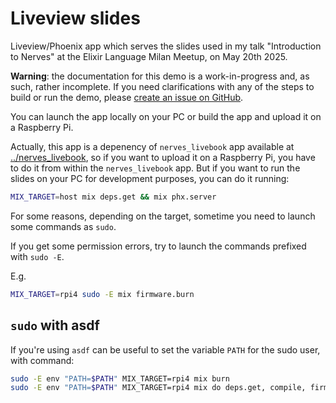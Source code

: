 # Liveview slides 

Liveview/Phoenix app which serves the slides used in my talk "Introduction to Nerves"
at the Elixir Language Milan Meetup, on May 20th 2025.

**Warning**: the documentation for this demo is a work-in-progress and, as such, rather incomplete.
If you need clarifications with any of the steps to build or run the demo, please [create an issue on GitHub](https://github.com/csarnataro/nerves_talk/issues).


You can launch the app locally on your PC or build the app and upload it on a Raspberry Pi.

Actually, this app is a depenency of `nerves_livebook` app available at [../nerves_livebook](../nerves_livebook/),
so if you want to upload it on a Raspberry Pi, you have to do it from within the `nerves_livebook` app.
But if you want to run the slides on your PC for development purposes, you can do it running:

```sh
MIX_TARGET=host mix deps.get && mix phx.server
```

For some reasons, depending on the target, sometime you need to launch some commands as `sudo`.

If you get some permission errors, try to launch the commands prefixed with `sudo -E`.

E.g.
```sh
MIX_TARGET=rpi4 sudo -E mix firmware.burn
```

## `sudo` with asdf
If you're using `asdf` can be useful to set the variable `PATH` for the sudo user, with command:

```sh
sudo -E env "PATH=$PATH" MIX_TARGET=rpi4 mix burn
sudo -E env "PATH=$PATH" MIX_TARGET=rpi4 mix do deps.get, compile, firmware && ./upload.sh nerves.local
```
